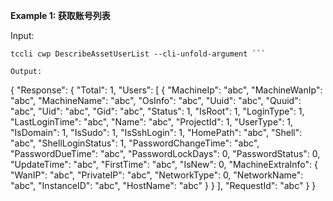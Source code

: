**Example 1: 获取账号列表**



Input: 

```
tccli cwp DescribeAssetUserList --cli-unfold-argument ```

Output: 
```
{
    "Response": {
        "Total": 1,
        "Users": [
            {
                "MachineIp": "abc",
                "MachineWanIp": "abc",
                "MachineName": "abc",
                "OsInfo": "abc",
                "Uuid": "abc",
                "Quuid": "abc",
                "Uid": "abc",
                "Gid": "abc",
                "Status": 1,
                "IsRoot": 1,
                "LoginType": 1,
                "LastLoginTime": "abc",
                "Name": "abc",
                "ProjectId": 1,
                "UserType": 1,
                "IsDomain": 1,
                "IsSudo": 1,
                "IsSshLogin": 1,
                "HomePath": "abc",
                "Shell": "abc",
                "ShellLoginStatus": 1,
                "PasswordChangeTime": "abc",
                "PasswordDueTime": "abc",
                "PasswordLockDays": 0,
                "PasswordStatus": 0,
                "UpdateTime": "abc",
                "FirstTime": "abc",
                "IsNew": 0,
                "MachineExtraInfo": {
                    "WanIP": "abc",
                    "PrivateIP": "abc",
                    "NetworkType": 0,
                    "NetworkName": "abc",
                    "InstanceID": "abc",
                    "HostName": "abc"
                }
            }
        ],
        "RequestId": "abc"
    }
}
```


